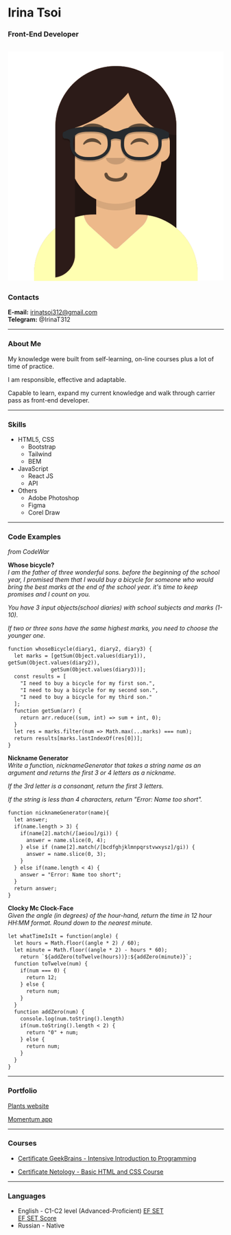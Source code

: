 # __Irina Tsoi__
### __Front-End Developer__
![](https://github.com/IrinaTsoi312/rsschool-cv/blob/gh-pages/images/avataaars.png)
---
### **Contacts**

**E-mail:** irinatsoi312@gmail.com<br>
**Telegram:** @IrinaT312

---

### **About Me**

My knowledge were built from self-learning, on-line courses plus a lot of time of practice.

I am responsible, effective and adaptable.  

Capable to learn, expand my current knowledge and walk through carrier pass as front-end developer.

---

### **Skills**

+ HTML5, CSS
    - Bootstrap
    - Tailwind
    - BEM
+ JavaScript 
    - React JS
    - API
+ Others 
    - Adobe Photoshop 
    - Figma
    - Corel Draw

---

### **Code Examples**
*from CodeWar*

**Whose bicycle?**<br>
*I am the father of three wonderful sons. before the beginning of the school year, I promised them that I would buy a bicycle for someone who would bring the best marks at the end of the school year. it's time to keep promises and I count on you.*

*You have 3 input objects(school diaries) with school subjects and marks (1-10).*

*If two or three sons have the same highest marks, you need to choose the younger one.*

```
function whoseBicycle(diary1, diary2, diary3) {
  let marks = [getSum(Object.values(diary1)), getSum(Object.values(diary2)), 
              getSum(Object.values(diary3))];
  const results = [
    "I need to buy a bicycle for my first son.",  
    "I need to buy a bicycle for my second son.", 
    "I need to buy a bicycle for my third son."
  ];
  function getSum(arr) {
    return arr.reduce((sum, int) => sum + int, 0);
  }
  let res = marks.filter(num => Math.max(...marks) === num);
  return results[marks.lastIndexOf(res[0])];
}
```

**Nickname Generator**<br>
*Write a function, nicknameGenerator that takes a string name as an argument and returns the first 3 or 4 letters as a nickname.*

*If the 3rd letter is a consonant, return the first 3 letters.*

*If the string is less than 4 characters, return "Error: Name too short".*

```
function nicknameGenerator(name){
  let answer;
  if(name.length > 3) {
    if(name[2].match(/[aeiou]/gi)) {
      answer = name.slice(0, 4);
    } else if (name[2].match(/[bcdfghjklmnpqrstvwxysz]/gi)) {
      answer = name.slice(0, 3);
    }
  } else if(name.length < 4) {
    answer = "Error: Name too short";
  }
  return answer;
}
```

**Clocky Mc Clock-Face**<br>
*Given the angle (in degrees) of the hour-hand, return the time in 12 hour HH:MM format. Round down to the nearest minute.*

```
let whatTimeIsIt = function(angle) {
  let hours = Math.floor((angle * 2) / 60);
  let minute = Math.floor((angle * 2) - hours * 60);
    return `${addZero(toTwelve(hours))}:${addZero(minute)}`;
  function toTwelve(num) {
    if(num === 0) {
      return 12;
    } else {
      return num;
    }
  }
  function addZero(num) {
    console.log(num.toString().length)
    if(num.toString().length < 2) {
      return "0" + num;
    } else {
      return num;
    }
  }
}
```

---

### **Portfolio**

[Plants website](https://rolling-scopes-school.github.io/irinatsoi312-JSFEPRESCHOOL2022Q4/plants/)<br>

[Momentum app](https://rolling-scopes-school.github.io/irinatsoi312-JSFEPRESCHOOL2022Q4/momentum/)

---

### **Courses**

+ [Certificate GeekBrains \- Intensive Introduction to Programming](https://github.com/IrinaTsoi312/rsschool-cv/blob/gh-pages/images/Certificate_GeekBrains.png)<br>

+ [Certificate Netology \- Basic HTML and CSS Course](https://github.com/IrinaTsoi312/rsschool-cv/blob/gh-pages/images/Certificate%20Netology.png)

---

### **Languages**

+ English \- C1\-C2 level (Advanced\-Proficient) [EF SET](https://www.efset.org)<br>
[EF SET Score](https://github.com/IrinaTsoi312/rsschool-cv/blob/gh-pages/images/Free-English-test-EF-SET-Quick-Check.png)
+ Russian \- Native
